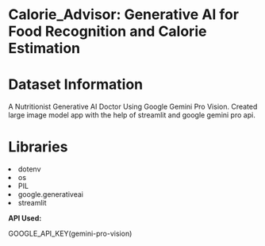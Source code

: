 # Calorie_Advisor: Generative AI for Food Recognition and Calorie Estimation

# Dataset Information
A Nutritionist Generative AI Doctor Using Google Gemini Pro Vision.
Created large image model app with the help of streamlit and google gemini pro api.

# Libraries

<li>dotenv
<li>os
<li>PIL
<li>google.generativeai
<li>streamlit

**API Used:** 

GOOGLE_API_KEY(gemini-pro-vision)

